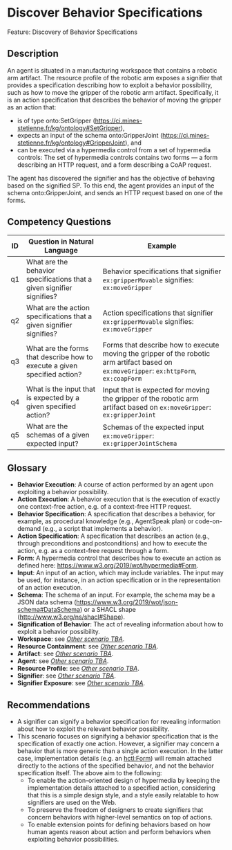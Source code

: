 # Discover Behavior Specifications

Feature: Discovery of Behavior Specifications


## Description
An agent is situated in a manufacturing workspace that contains a robotic arm artifact. The resource profile of the robotic arm exposes a signifier that provides a specification describing how to exploit a behavior possibility, such as how to move the gripper of the robotic arm artifact. Specifically, it is an action specification that describes the behavior of moving the gripper as an action that:
- is of type onto:SetGripper (https://ci.mines-stetienne.fr/kg/ontology#SetGripper),
- expects an input of the schema onto:GripperJoint (https://ci.mines-stetienne.fr/kg/ontology#GripperJoint), and
- can be executed via a hypermedia control from a set of hypermedia controls: The set of hypermedia controls contains two forms ⁠—⁠ a form describing an HTTP request, and a form describing a CoAP request.

The agent has discovered the signifier and has the objective of behaving based on the signified SP. To this end, the agent provides an input of the schema onto:GripperJoint, and sends an HTTP request based on one of the forms.

## Competency Questions

| ID | Question in Natural Language | Example                                                                                                                                   |
|----|------------------------------|-------------------------------------------------------------------------------------------------------------------------------------------|
| q1 | What are the behavior specifications that a given signifier signifies?           | Behavior specifications that signifier `ex:gripperMovable` signifies: `ex:moveGripper`                                                    |
| q2 | What are the action specifications that a given signifier signifies?             | Action specifications that signifier `ex:gripperMovable` signifies: `ex:moveGripper`                                                      |
| q3 | What are the forms that describe how to execute a given specified action?        | Forms that describe how to execute moving the gripper of the robotic arm artifact based on `ex:moveGripper`: `ex:httpForm`, `ex:coapForm` |
| q4 | What is the input that is expected by a given specified action?                  | Input that is expected for moving the gripper of the robotic arm artifact based on `ex:moveGripper`: `ex:gripperJoint`                    |
| q5 | What are the schemas of a given expected input?                                  | Schemas of the expected input `ex:moveGripper`: `ex:gripperJointSchema`                                                                   |


## Glossary
- **Behavior Execution**: A course of action performed by an agent upon exploiting a behavior possibility.
- **Action Execution**: A behavior execution that is the execution of exactly one context-free action, e.g. of a context-free HTTP request. 
- **Behavior Specification**: A specification that describes a behavior, for example, as procedural knowledge (e.g., AgentSpeak plan) or code-on-demand (e.g., a script that implements a behavior).
- **Action Specification**: A specification that describes an action (e.g., through preconditions and postconditions) and how to execute the action, e.g. as a context-free request through a form.
- **Form**: A hypermedia control that describes how to execute an action as defined here: https://www.w3.org/2019/wot/hypermedia#Form.
- **Input**: An input of an action, which may include variables. The input may be used, for instance, in an action specification or in the representation of an action execution.
- **Schema**: The schema of an input. For example, the schema may be a JSON data schema (https://www.w3.org/2019/wot/json-schema#DataSchema) or a SHACL shape (http://www.w3.org/ns/shacl#Shape).
- **Signification of Behavior**: The act of revealing information about how to exploit a behavior possibility. 
- **Workspace**: see [_Other scenario TBA_]().
- **Resource Containment**: see [_Other scenario TBA_]().
- **Artifact**: see [_Other scenario TBA_]().
- **Agent**: see [_Other scenario TBA_]().
- **Resource Profile**: see [_Other scenario TBA_]().
- **Signifier**: see [_Other scenario TBA_]().
- **Signifier Exposure**: see [_Other scenario TBA_]().

## Recommendations
- A signifier can signify a behavior specification for revealing information about how to exploit the relevant behavior possibility.
- This scenario focuses on signifying a behavior specification that is the specification of exactly one action. However, a signifier may concern a behavior that is more generic than a single action execution. In the latter case, implementation details (e.g. an [hctl:Form](https://www.w3.org/2019/wot/hypermedia#Form)) will remain attached directly to the actions of the specified behavior, and not the behavior specification itself. The above aim to the following:
  -	To enable the action-oriented design of hypermedia by keeping the implementation details attached to a specified action, considering that this is a simple design style, and a style easily relatable to how signifiers are used on the Web.
  - To preserve the freedom of designers to create signifiers that concern behaviors with higher-level semantics on top of actions. 
  - To enable extension points for defining behaviors based on how human agents reason about action and perform behaviors when exploiting behavior possibilities. 
